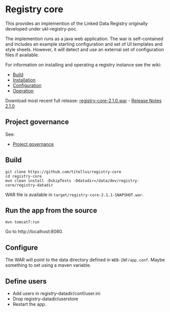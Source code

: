 # Registry core

This provides an implemention of the Linked Data Registry originally developed under ukl-registry-poc.

The implemention runs as a java web application. The war is self-contained and includes an example starting configuration and set of UI templates and style sheets. However, it will detect and use an external set of configuration files if available.

For information on installing and operating a registry instance see the wiki:
   * [Build](https://github.com/UKGovLD/registry-core/wiki/Build)
   * [Installation](https://github.com/UKGovLD/registry-core/wiki/Installation)
   * [Configuration](https://github.com/UKGovLD/registry-core/wiki/Configuration)
   * [Operation](https://github.com/UKGovLD/registry-core/wiki/Operation)
 
Download most recent full release: [registry-core-2.1.0.war](https://s3-eu-west-1.amazonaws.com/ukgovld/release/com/github/ukgovld/registry-core/2.1.0/registry-core-2.1.0.war) - 
[Release Notes 2.1.0](https://github.com/UKGovLD/registry-core/wiki/Release-2.1.0)

## Project governance

See:
   * [Project governance](https://github.com/der/ukl-registry-poc/wiki/Project-Governance)


## Build


```
git clone https://github.com/titellus/registry-core
cd registry-core
mvn clean install -DskipTests -Ddatadir=/data/dev/registry-core/registry-datadir
```

WAR file is available in `target/registry-core-2.1.1-SNAPSHOT.war`.

## Run the app from the source

```
mvn tomcat7:run
```
Go to http://localhost:8080.

## Configure

The WAR will point to the data directory defined in `WEB-INF/app.conf`. Maybe something to set using a maven variable.


## Define users

* Add users in registry-datadir/conf/user.ini
* Drop registry-datadir/userstore
* Restart the app.

